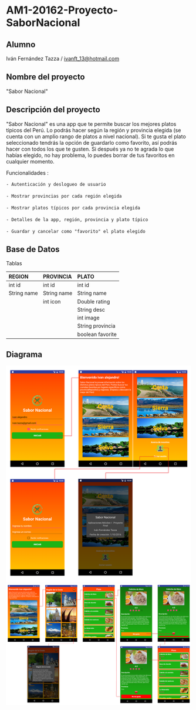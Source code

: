 # AM1-20162-Proyecto-SaborNacional

## Alumno
Iván Fernández Tazza / ivanft_13@hotmail.com

## Nombre del proyecto 
"Sabor Nacional"

## Descripción del proyecto
"Sabor Nacional" es una app que te permite buscar los mejores platos típicos del Perú. Lo podrás hacer según la región y    provincia elegida (se cuenta con un amplio rango de platos a nivel nacional). Si te gusta el plato seleccionado tendrás la opción de guardarlo como favorito, así podrás hacer con todos los que te gusten. Si después ya no te agrada lo que habías elegido, no hay problema, lo puedes borrar de tus favoritos en cualquier momento. 

Funcionalidades :
  
    - Autenticación y deslogueo de usuario
    
    - Mostrar provincias por cada región elegida
    
    - Mostrar platos típicos por cada provincia elegida
    
    - Detalles de la app, región, provincia y plato típico 
    
    - Guardar y cancelar como "favorito" el plato elegido

## Base de Datos
Tablas

| REGION      | PROVINCIA   | PLATO            |
| :---------- | :---------- | :--------------- |
| int id      | int id      | int id           |
| String name | String name | String name      |
|             | int icon    | Double rating    |
|             |             | String desc      |
|             |             | int image        |
|             |             | String provincia |
|             |             | boolean favorite |

## Diagrama

![](https://github.com/isil-pe/AM1-20162-Proyecto-SaborNacional/blob/master/sn_diagrama_a.png)
![](https://github.com/isil-pe/AM1-20162-Proyecto-SaborNacional/blob/master/sn_diagrama_b.png)
